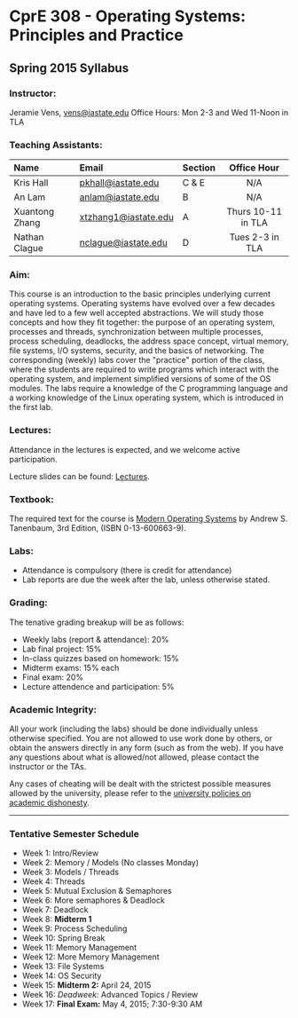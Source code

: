 # CprE 308 - Operating Systems: Principles and Practice
## Spring 2015 Syllabus

### Instructor:
Jeramie Vens, vens@iastate.edu
Office Hours: Mon 2-3 and Wed 11-Noon in TLA

### Teaching Assistants:

| Name           | Email                | Section | Office Hour        |
|:---------------|:---------------------|:--------|:------------------:|
| Kris Hall      | pkhall@iastate.edu   | C & E   | N/A                | 
| An Lam         | anlam@iastate.edu    | B       | N/A                |
| Xuantong Zhang | xtzhang1@iastate.edu | A       | Thurs 10-11 in TLA |
| Nathan Clague  | nclague@iastate.edu  | D       | Tues 2-3 in TLA    |

### Aim:
This course is an introduction to the basic principles underlying current operating systems. Operating systems have evolved over a few decades and have led to a few well accepted abstractions. We will study those concepts and how they fit together: the purpose of an operating system, processes and threads, synchronization between multiple processes, process scheduling, deadlocks, the address space concept, virtual memory, file systems, I/O systems, security, and the basics of networking. The corresponding (weekly) labs cover the "practice" portion of the class, where the students are required to write programs which interact with the operating system, and implement simplified versions of some of the OS modules. The labs require a knowledge of the C programming language and a working knowledge of the Linux operating system, which is introduced in the first lab.

### Lectures:
Attendance in the lectures is expected, and we welcome active participation.

Lecture slides can be found: [Lectures](https://github.com/CprE308/lectures).

### Textbook:
The required text for the course is [Modern Operating Systems](http://www.amazon.com/Modern-Operating-Systems-3rd-Edition/dp/0136006639) by Andrew S. Tanenbaum, 3rd Edition, (ISBN 0-13-600663-9).

### Labs:
 - Attendance is compulsory (there is credit for attendance)
 - Lab reports are due the week after the lab, unless otherwise stated.

### Grading:
The tenative grading breakup will be as follows:

 - Weekly labs (report & attendance): 20%
 - Lab final project: 15%
 - In-class quizzes based on homework: 15%
 - Midterm exams: 15% each
 - Final exam: 20%
 - Lecture attendence and participation: 5%

### Academic Integrity:
All your work (including the labs) should be done individually unless otherwise specified. You are not allowed to use work done by others, or obtain the answers directly in any form (such as from the web). If you have any questions about what is allowed/not allowed, please contact the instructor or the TAs.

Any cases of cheating will be dealt with the strictest possible measures allowed by the university, please refer to the [university policies on academic dishonesty](http://catalog.iastate.edu/academiclife/#regulationstext).

--------------

### Tentative Semester Schedule
 - Week 1: Intro/Review
 - Week 2: Memory / Models (No classes Monday)
 - Week 3: Models / Threads
 - Week 4: Threads
 - Week 5: Mutual Exclusion & Semaphores
 - Week 6: More semaphores & Deadlock
 - Week 7: Deadlock
 - Week 8: **Midterm 1**
 - Week 9: Process Scheduling
 - Week 10: Spring Break
 - Week 11: Memory Management
 - Week 12: More Memory Management
 - Week 13: File Systems
 - Week 14: OS Security
 - Week 15: **Midterm 2:** April 24, 2015
 - Week 16: *Deadweek:* Advanced Topics / Review
 - Week 17: **Final Exam:** May 4, 2015; 7:30-9:30 AM

